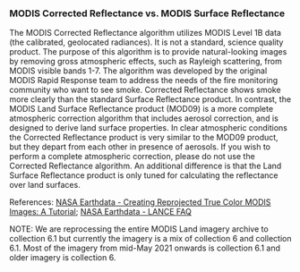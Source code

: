 ### MODIS Corrected Reflectance vs. MODIS Surface Reflectance
The MODIS Corrected Reflectance algorithm utilizes MODIS Level 1B data (the calibrated, geolocated radiances). It is not a standard, science quality product. The purpose of this algorithm is to provide natural-looking images by removing gross atmospheric effects, such as Rayleigh scattering, from MODIS visible bands 1-7. The algorithm was developed by the original MODIS Rapid Response team to address the needs of the fire monitoring community who want to see smoke. Corrected Reflectance shows smoke more clearly than the standard Surface Reflectance product. In contrast, the MODIS Land Surface Reflectance product (MOD09) is a more complete atmospheric correction algorithm that includes aerosol correction, and is designed to derive land surface properties. In clear atmospheric conditions the Corrected Reflectance product is very similar to the MOD09 product, but they depart from each other in presence of aerosols. If you wish to perform a complete atmospheric correction, please do not use the Corrected Reflectance algorithm. An additional difference is that the Land Surface Reflectance product is only tuned for calculating the reflectance over land surfaces.

References: [NASA Earthdata - Creating Reprojected True Color MODIS Images: A Tutorial](https://earthdata.nasa.gov/files/MODIS_True_Color.pdf); [NASA Earthdata - LANCE FAQ](https://earthdata.nasa.gov/faq/lance-faq#ed-CRvsSR)

NOTE: We are reprocessing the entire MODIS Land imagery archive to collection 6.1 but currently the imagery is a mix of collection 6 and collection 6.1. Most of the imagery from mid-May 2021 onwards is collection 6.1 and older imagery is collection 6.